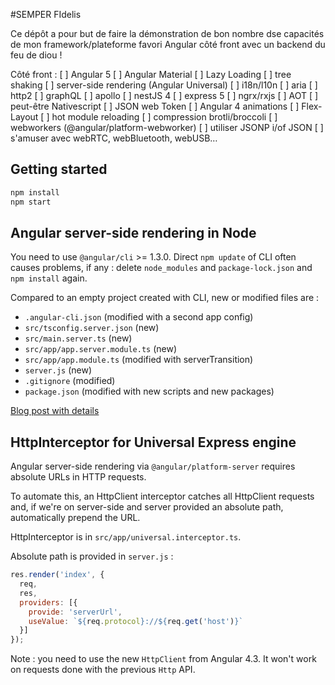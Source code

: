 #SEMPER FIdelis

Ce dépôt a pour but de faire la démonstration de bon nombre dse capacités de
mon framework/plateforme favori Angular côté front avec un backend du feu de diou !

Côté front :
[ ] Angular 5
[ ] Angular Material
[ ] Lazy Loading
[ ] tree shaking
[ ] server-side rendering (Angular Universal)
[ ] i18n/l10n
[ ] aria
[ ] http2
[ ] graphQL
[ ] apollo
[ ] nestJS 4
[ ] express 5
[ ] ngrx/rxjs
[ ] AOT
[ ] peut-être Nativescript
[ ] JSON web Token
[ ] Angular 4 animations
[ ] Flex-Layout
[ ] hot module reloading
[ ] compression brotli/broccoli
[ ] webworkers (@angular/platform-webworker)
[ ] utiliser JSONP i/of JSON
[ ] s'amuser avec webRTC, webBluetooth, webUSB…

## Getting started

```bash
npm install
npm start
```

## Angular server-side rendering in Node

You need to use `@angular/cli` >= 1.3.0. Direct `npm update` of CLI often causes problems, if any : delete `node_modules` and `package-lock.json` and `npm install` again.

Compared to an empty project created with CLI, new or modified files are :

- `.angular-cli.json` (modified with a second app config)
- `src/tsconfig.server.json` (new)
- `src/main.server.ts` (new)
- `src/app/app.server.module.ts` (new)
- `src/app/app.module.ts` (modified with serverTransition)
- `server.js` (new)
- `.gitignore` (modified)
- `package.json` (modified with new scripts and new packages)

[Blog post with details](https://medium.com/@cyrilletuzi/angular-server-side-rendering-in-node-with-express-universal-engine-dce21933ddce)

## HttpInterceptor for Universal Express engine

Angular server-side rendering via `@angular/platform-server` requires absolute URLs in HTTP requests.

To automate this, an HttpClient interceptor catches all HttpClient requests and, if we're on server-side and server provided an absolute path, automatically prepend the URL.

HttpInterceptor is in `src/app/universal.interceptor.ts`.

Absolute path is provided in `server.js` :

```js
res.render('index', {
  req,
  res,
  providers: [{
    provide: 'serverUrl',
    useValue: `${req.protocol}://${req.get('host')}`
  }]
});
```

Note : you need to use the new `HttpClient` from Angular 4.3. It won't work on requests done with the previous `Http` API.
